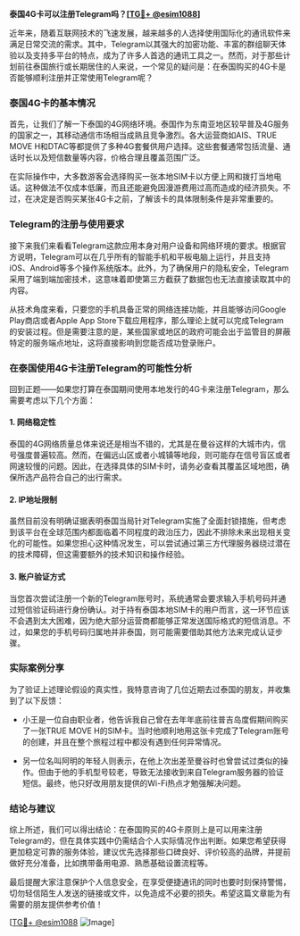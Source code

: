 **泰国4G卡可以注册Telegram吗？[[TG💪+ @esim1088](https://t.me/s/esim1088)]**

近年来，随着互联网技术的飞速发展，越来越多的人选择使用国际化的通讯软件来满足日常交流的需求。其中，Telegram以其强大的加密功能、丰富的群组聊天体验以及支持多平台的特点，成为了许多人首选的通讯工具之一。然而，对于那些计划前往泰国旅行或长期居住的人来说，一个常见的疑问是：在泰国购买的4G卡是否能够顺利注册并正常使用Telegram呢？

### 泰国4G卡的基本情况

首先，让我们了解一下泰国的4G网络环境。泰国作为东南亚地区较早普及4G服务的国家之一，其移动通信市场相当成熟且竞争激烈。各大运营商如AIS、TRUE MOVE H和DTAC等都提供了多种4G套餐供用户选择。这些套餐通常包括流量、通话时长以及短信数量等内容，价格合理且覆盖范围广泛。

在实际操作中，大多数游客会选择购买一张本地SIM卡以方便上网和拨打当地电话。这种做法不仅成本低廉，而且还能避免因漫游费用过高而造成的经济损失。不过，在决定是否购买某张4G卡之前，了解该卡的具体限制条件是非常重要的。

### Telegram的注册与使用要求

接下来我们来看看Telegram这款应用本身对用户设备和网络环境的要求。根据官方说明，Telegram可以在几乎所有的智能手机和平板电脑上运行，并且支持iOS、Android等多个操作系统版本。此外，为了确保用户的隐私安全，Telegram采用了端到端加密技术，这意味着即使第三方截获了数据包也无法直接读取其中的内容。

从技术角度来看，只要您的手机具备正常的网络连接功能，并且能够访问Google Play商店或者Apple App Store下载应用程序，那么理论上就可以完成Telegram的安装过程。但是需要注意的是，某些国家或地区的政府可能会出于监管目的屏蔽特定的服务端点地址，这将直接影响到您能否成功登录账户。

### 在泰国使用4G卡注册Telegram的可能性分析

回到正题——如果您打算在泰国期间使用本地发行的4G卡来注册Telegram，那么需要考虑以下几个方面：

#### 1. 网络稳定性
泰国的4G网络质量总体来说还是相当不错的，尤其是在曼谷这样的大城市内，信号强度普遍较高。然而，在偏远山区或者小城镇等地段，则可能存在信号盲区或者网速较慢的问题。因此，在选择具体的SIM卡时，请务必查看其覆盖区域地图，确保所选产品符合自己的出行需求。

#### 2. IP地址限制
虽然目前没有明确证据表明泰国当局针对Telegram实施了全面封锁措施，但考虑到该平台在全球范围内都面临着不同程度的政治压力，因此不排除未来出现相关变化的可能性。如果您担心这种情况发生，可以尝试通过第三方代理服务器绕过潜在的技术障碍，但这需要额外的技术知识和操作经验。

#### 3. 账户验证方式
当您首次尝试注册一个新的Telegram账号时，系统通常会要求输入手机号码并通过短信验证码进行身份确认。对于持有泰国本地SIM卡的用户而言，这一环节应该不会遇到太大困难，因为绝大部分运营商都能够正常发送国际格式的短信消息。不过，如果您的手机号码归属地并非泰国，则可能需要借助其他方法来完成认证步骤。

### 实际案例分享

为了验证上述理论假设的真实性，我特意咨询了几位近期去过泰国的朋友，并收集到了以下反馈：

- 小王是一位自由职业者，他告诉我自己曾在去年年底前往普吉岛度假期间购买了一张TRUE MOVE H的SIM卡。当时他顺利地用这张卡完成了Telegram账号的创建，并且在整个旅程过程中都没有遇到任何异常情况。
  
- 另一位名叫阿明的年轻人则表示，在他上次出差至曼谷时也曾尝试过类似的操作。但由于他的手机型号较老，导致无法接收到来自Telegram服务器的验证短信。最终，他只好改用朋友提供的Wi-Fi热点才勉强解决问题。

### 结论与建议

综上所述，我们可以得出结论：在泰国购买的4G卡原则上是可以用来注册Telegram的，但在具体实践中仍需结合个人实际情况作出判断。如果您希望获得更加稳定可靠的服务体验，建议优先选择那些口碑良好、评价较高的品牌，并提前做好充分准备，比如携带备用电源、熟悉基础设置流程等。

最后提醒大家注意保护个人信息安全，在享受便捷通讯的同时也要时刻保持警惕，切勿轻信陌生人发送的链接或文件，以免造成不必要的损失。希望这篇文章能为有需要的朋友提供参考价值！

[[TG💪+ @esim1088](https://t.me/s/esim1088) ![Image](https://i.postimg.cc/4NQfJmqS/Snipaste-2025-05-13-00-14-12.png)]